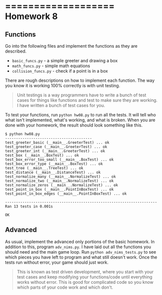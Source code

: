 ===================
Homework 8
===================
Functions
-------------------

Go into the following files and implement the functions as they are described.

 * `basic_funcs.py` - a simple greeter and drawing a box
 * `math_funcs.py` - simple math equations
 * `collision_funcs.py` - check if a point is in a box

There are rough descriptions on how to implement each function.  The way you know it is working
100% correctly is with unit testing.

> Unit testings is a way programmers have to write a bunch of test cases for things like functions
> and test to make sure they are working.  I have written a bunch of test cases for you.

To test your functions, run `python hw08.py` to run all the tests.  It will tell who what isn't implemented, what's working, and what is broken.  When you are done with your homework, the result should look something like this.

```
$ python hw08.py
----------------------------------------
test_greeter_basic (__main__.GreeterTest) ... ok
test_greeter_case (__main__.GreeterTest) ... ok
test_greeter_int (__main__.GreeterTest) ... ok
test_box (__main__.BoxTest) ... ok
test_box_error_too_small (__main__.BoxTest) ... ok
test_box_error_type (__main__.BoxTest) ... ok
test_tree (__main__.TreeTest) ... ok
test_distance (__main__.DistanceTest) ... ok
test_normalize_many (__main__.NormalizeTest) ... ok
test_normalize_two (__main__.NormalizeTest) ... ok
test_normalize_zeros (__main__.NormalizeTest) ... ok
test_point_in_box (__main__.PointInBoxTest) ... ok
test_point_in_box_edges (__main__.PointInBoxTest) ... ok

----------------------------------------------------------------------
Ran 13 tests in 0.001s

OK
```

## Advanced

As usual, implement the advanced only portions of the basic homework.  In addition to this, program `adv_nims.py`.  I have laid out all the functions you should need and the main game loop.  Run `python adv_nims_tests.py` to see which pieces you have left to program and what still doesn't work.  Once the tests run without error, your game should just work.

> This is known as test driven development, where you start with your test cases and keep modifying your functions/code until everything works without error.  This is good for complicated code so you know which parts of your code work and which don't.
